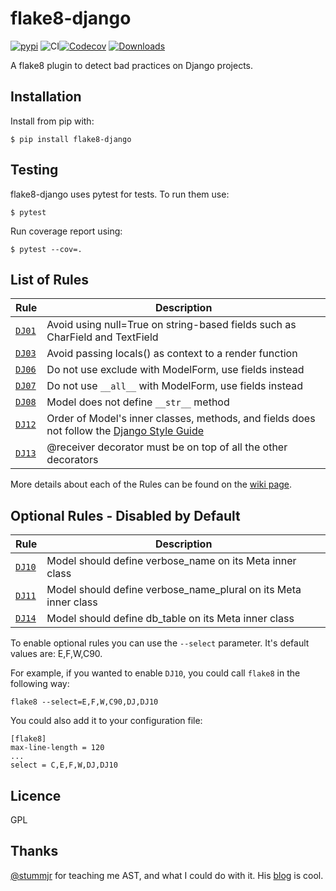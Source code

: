 # flake8-django

[![pypi](https://img.shields.io/pypi/v/flake8-django.svg)](https://pypi.python.org/pypi/flake8-django/)
![CI](https://github.com/rocioar/flake8-django/workflows/CI/badge.svg)[![Codecov](https://codecov.io/gh/rocioar/flake8-django/branch/master/graph/badge.svg)](https://codecov.io/gh/rocioar/flake8-django)
[![Downloads](https://pepy.tech/badge/flake8-django)](https://pepy.tech/project/flake8-django)

A flake8 plugin to detect bad practices on Django projects.

## Installation

Install from pip with:

```
$ pip install flake8-django
```

## Testing

flake8-django uses pytest for tests. To run them use:

```
$ pytest
````

Run coverage report using:

```
$ pytest --cov=.
```

## List of Rules

| Rule | Description |
| ---- | ----------- |
| [`DJ01`](https://github.com/rocioar/flake8-django/wiki/%5BDJ01%5D-Avoid-using-null=True-on-string-based-fields-such-as-CharField-and-TextField) | Avoid using null=True on string-based fields such as CharField and TextField |
| [`DJ03`](https://github.com/rocioar/flake8-django/wiki/%5BDJ03%5D-Avoid-passing-locals()-as-context-to-a-render-function) | Avoid passing locals() as context to a render function |
| [`DJ06`](https://github.com/rocioar/flake8-django/wiki/%5BDJ06%5D-Do-not-use-exclude-with-ModelForm,-use-fields-instead) | Do not use exclude with ModelForm, use fields instead |
| [`DJ07`](https://github.com/rocioar/flake8-django/wiki/%5BDJ07%5D-Do-not-set-fields-to-'__all__'-on-ModelForm,-use-fields-instead) | Do not use `__all__` with ModelForm, use fields instead |
| [`DJ08`](https://github.com/rocioar/flake8-django/wiki/%5BDJ08%5D-Model-does-not-define-__str__-method) | Model does not define `__str__` method |
| [`DJ12`](https://github.com/rocioar/flake8-django/wiki/%5BDJ12%5D-Order-of-Model's-inner-classes,-methods,-and-fields-does-not-follow-the-Django-Style-Guide) | Order of Model's inner classes, methods, and fields does not follow the [Django Style Guide](https://docs.djangoproject.com/en/dev/internals/contributing/writing-code/coding-style/#model-style) |
| [`DJ13`](https://github.com/rocioar/flake8-django/wiki/DJ13---@receiver-decorator-must-be-on-top-of-all-the-other-decorators) | @receiver decorator must be on top of all the other decorators |

More details about each of the Rules can be found on the [wiki page](https://github.com/rocioar/flake8-django/wiki).

## Optional Rules - Disabled by Default

| Rule | Description |
| ---- | ----------- |
| [`DJ10`](https://github.com/rocioar/flake8-django/wiki/%5BDJ10%5D-Model-should-define-verbose_name-on-its-Meta-inner-class) | Model should define verbose_name on its Meta inner class |
| [`DJ11`](https://github.com/rocioar/flake8-django/wiki/%5BDJ11%5D-Model-should-define-verbose_name_plural-on-its-Meta-inner-class) | Model should define verbose_name_plural on its Meta inner class |
| [`DJ14`](#) | Model should define db_table on its Meta inner class |

To enable optional rules you can use the `--select` parameter. It's default values are: E,F,W,C90.

For example, if you wanted to enable `DJ10`, you could call `flake8` in the following way:
```
flake8 --select=E,F,W,C90,DJ,DJ10
```

You could also add it to your configuration file:
```
[flake8]
max-line-length = 120
...
select = C,E,F,W,DJ,DJ10
```

## Licence

GPL

## Thanks

[@stummjr](https://github.com/stummjr) for teaching me AST, and what I could do with it. His [blog](https://stummjr.org/post/building-a-custom-flake8-plugin/) is cool.
